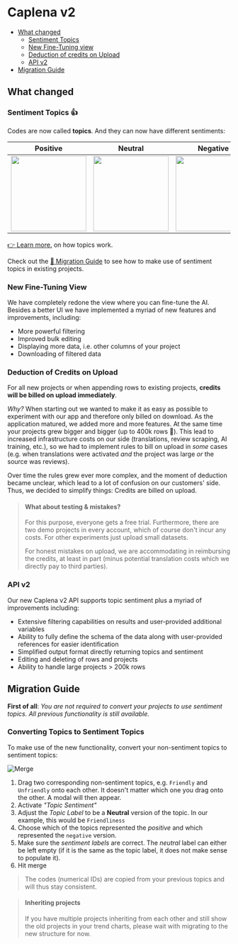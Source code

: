 # Caplena v2

* [What changed](#what-changed)
  * [Sentiment Topics](#sentiment-topics-)
  * [New Fine-Tuning view](#new-fine-tuning-view)
  * [Deduction of credits on Upload](#deduction-of-credits-on-upload)
  * [API v2](#api-v2)
* [Migration Guide](#migration-guide)

## What changed

### Sentiment Topics 👍

Codes are now called **topics**. And they can now have different sentiments:

| Positive | Neutral  | Negative  |
|---|---|---|
| <img src="https://raw.github.com/caplena/knowledge-base/master/docs/images/topic_positive.png" style="width:170px;"/> | <img src="https://raw.github.com/caplena/knowledge-base/master/docs/images/topic_neutral.png" style="width:170px;"/> |  <img src="https://raw.github.com/caplena/knowledge-base/master/docs/images/topic_negative.png" style="width:170px;"/> |

[👉 Learn more.](03-01-Topics.md) on how topics work.

Check out the [🚀 Migration Guide](#migration-guide) to see how to make use of sentiment topics in existing projects.

### New Fine-Tuning View

We have completely redone the view where you can fine-tune the AI. Besides a better UI we have implemented a myriad of new features and improvements, including:
* More powerful filtering
* Improved bulk editing
* Displaying more data, i.e. other columns of your project
* Downloading of filtered data

### Deduction of Credits on Upload

For all new projects or when appending rows to existing projects, **credits will be billed on upload immediately**.

*Why?* When starting out we wanted to make it as easy as possible to experiment with our app and therefore only billed on download. As the application matured, we added more and more features. At the same time your projects grew bigger and bigger (up to 400k rows 🐳). This lead to increased infrastructure costs on our side (translations, review scraping, AI training, etc.), so we had to implement rules to bill on upload in *some* cases (e.g. when translations were activated *and* the project was large *or* the source was reviews).

Over time the rules grew ever more complex, and the moment of deduction became unclear, which lead to a lot of confusion on our customers' side. Thus, we decided to simplify things: Credits are billed on upload.

<!-- theme: info -->

> #### What about testing & mistakes?
> For this purpose, everyone gets a free trial. Furthermore, there are two demo projects in every account, which of course don't incur any costs. For other experiments just upload small datasets.
>
> For honest mistakes on upload, we are accommodating in reimbursing the credits, at least in part (minus potential translation costs which we directly pay to third parties).

### API v2

Our new Caplena v2 API supports topic sentiment plus a myriad of improvements including:
* Extensive filtering capabilities on results and user-provided additional variables
* Ability to fully define the schema of the data along with user-provided references for easier identification
* Simplified output format directly returning topics and sentiment
* Editing and deleting of rows and projects
* Ability to handle large projects > 200k rows

## Migration Guide

**First of all**: *You are not required to convert your projects to use sentiment topics. All previous functionality is still available.*


### Converting Topics to Sentiment Topics

To make use of the new functionality, convert your non-sentiment topics to sentiment topics:

![Merge](images/merge.gif)

1. Drag two corresponding non-sentiment topics, e.g. `Friendly` and `Unfriendly` onto each other. It doesn't matter which one you drag onto the other. A modal will then appear.
2. Activate *"Topic Sentiment"*
3. Adjust the *Topic Label* to be a **Neutral** version of the topic. In our example, this would be `Friendliness`
4. Choose which of the topics represented the *positive* and which represented the `negative` version.
5. Make sure the *sentiment labels* are correct. The *neutral* label can either be left empty (if it is the same as the topic label, it does not make sense to populate it).
6. Hit merge

<!-- theme: info -->
> The codes (numerical IDs) are copied from your previous topics and will thus stay consistent.

<!-- theme: warning -->
> #### Inheriting projects
>
> If you have multiple projects inheriting from each other and still show the old projects in your trend charts, please wait with migrating to the new structure for now.